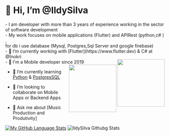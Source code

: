 


 <h1>👋 Hi, I’m @IldySilva</h1>
- I am developer with more than 3 years of experience working in the sector of software development<br> 
- My work focuses on mobile applications (Flutter) and  APIRest (python,c# ) ,<br> for db i use database (Mysql, Postgres,Sql Server and google firebase)<br>
- 🔭 I’m currently working with [Flutter](https://www.flutter.dev) & C# at @Inokri <br>
- 📲 I'm a Mobile developer since 2019
 <img align="right" width="150" height="150" src="https://cdn-images-1.medium.com/max/1200/1*5-aoK8IBmXve5whBQM90GA.png"> <img align="right" width="150" height="150" src="https://seeklogo.com/images/C/c-sharp-c-logo-02F17714BA-seeklogo.com.png">
 
- 🌱 I’m currently learning  [Python](https://www.python.org/) & [PostgresSQL](https://www.postgresql.org/)

- 💞️ I’m looking to collaborate on  Mobile Apps or Backend Apps

- 💬 Ask me about [Music Production and Produtivity]  

[![My GitHub Language Stats](https://github-readme-stats.vercel.app/api/top-langs/?username=ildysilva&langs_count=3&theme=tokyonight)]() ![IldySilva Githubg Stats](https://github-readme-stats.vercel.app/api?username=ildysilva&show_icons=true&theme=tokyonight) 
